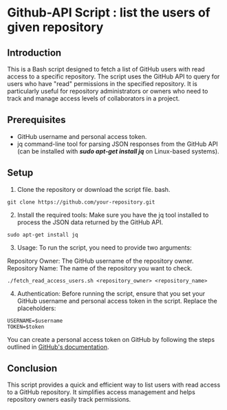 
# Github-API Script : list the users of given repository 

## Introduction
This is a Bash script designed to fetch a list of GitHub users with read access to a specific repository. The script uses the GitHub API to query for users who have "read" permissions in the specified repository. It is particularly useful for repository administrators or owners who need to track and manage access levels of collaborators in a project.

## Prerequisites
* GitHub username and personal access token.
* jq command-line tool for parsing JSON responses from the GitHub API (can be installed with ***sudo apt-get install jq*** on Linux-based systems).

## Setup
1. Clone the repository or download the script file.
bash.
```
git clone https://github.com/your-repository.git
```

2. Install the required tools:
Make sure you have the jq tool installed to process the JSON data returned by the GitHub API.
```
sudo apt-get install jq
```

3. Usage:
To run the script, you need to provide two arguments:

Repository Owner: The GitHub username of the repository owner.
Repository Name: The name of the repository you want to check.

```
./fetch_read_access_users.sh <repository_owner> <repository_name>
```

4. Authentication:
Before running the script, ensure that you set your GitHub username and personal access token in the script. Replace the placeholders:
```
USERNAME=$username
TOKEN=$token
```
You can create a personal access token on GitHub by following the steps outlined in [GitHub's documentation](https://docs.github.com/en/github/authenticating-to-github/creating-a-personal-access-token).

## Conclusion 
This script provides a quick and efficient way to list users with read access to a GitHub repository. It simplifies access management and helps repository owners easily track permissions.


